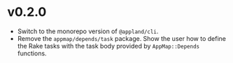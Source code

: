 # v0.2.0

* Switch to the monorepo version of `@appland/cli`.
* Remove the `appmap/depends/task` package. Show the user how to define the Rake tasks with the task body provided by `AppMap::Depends` functions. 
